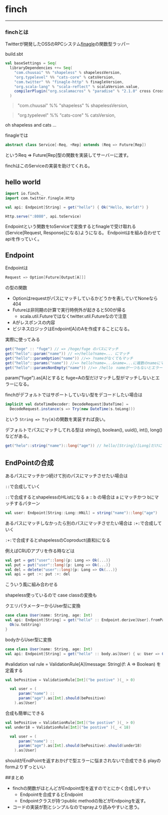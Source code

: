 # finch
________



### finchとは

Twitterが開発したOSSのRPCシステム[finagle](https://github.com/twitter/finagle)の関数型ラッパー



build.sbt

```scala
val baseSettings = Seq(
  libraryDependencies ++= Seq(
    "com.chuusai" %% "shapeless" % shapelessVersion,
    "org.typelevel" %% "cats-core" % catsVersion,
    "com.twitter" %% "finagle-http" % finagleVersion,
    "org.scala-lang" % "scala-reflect" % scalaVersion.value,
    compilerPlugin("org.scalamacros" % "paradise" % "2.1.0" cross CrossVersion.full)
  )
```
  >"com.chuusai" %% "shapeless" % shapelessVersion,
  
  >"org.typelevel" %% "cats-core" % catsVersion,
  
  


oh shapeless and cats ...
  


finagleでは
```scala
abstract class Service[-Req, +Rep] extends (Req => Future[Rep])
```
というReq => Future[Rep]型の関数を実装してサーバーに渡す。


finchはこのServiceの実装を助けてくれる。



## hello world

```scala
import io.finch._
import com.twitter.finagle.Http

val api: Endpoint[String] = get("hello") { Ok("Hello, World!") }

Http.serve(":8080", api.toService)
```


Endpointという関数をtoServiceで変換するとfinagleで受け取れる(Service[Request, Response]になる)ようになる。
Endpointはを組み合わせてapiを作っていく。




## Endpoint

Endpointは
```scala
Request => Option[Future[Output[A]]]
```
の型の関数


* Optionはrequestがパスにマッチしているかどうかを表していてNoneなら404
* Futureは非同期の計算で実行時例外が起きると500が帰る
  * scala.util.Futureではなくtwitter.util.Futureなので注意
* Aがレスポンスの内容 
* ビジネスロジックはEndpoint[A]のAを作成することになる。


実際に使ってみる

```scala
get("hoge" :: "fuge") // => /hoge/fuge のパスにマッチ
get("hello"::param("name")) // =>/hello?name=... にマッチ
get("hello"::paramOption("name")) //=> ?nameがなくてもマッチ 
get("hello"::params("name")) //=> hello?name=...&name=...に複数のnameにマッチ
get("hello"::paramsNonEmpty("name")) //=> /hello　nameが一つもないとエラー
```


param("fuge").as[A]とすると fuge=Aの型だけマッチし型がマッチしないとエラーになる。


finchがデフォルトではサポートしていない型をデコードしたい場合は
```scala
implicit val dateTimeDecoder: DecodeRequest[DateTime] =
  DecodeRequest.instance(s => Try(new DateTime(s.toLong)))
```
という `String => Try[A]`の関数を実装すれば良い。　


デフォルトでパスにマッチしてれる型は
string(), boolean(), uuid(), int(), long()などがある。
```scala
get("helo"::string("name")::long("age")) // hello/[String]/[Long]だけにマッチ
```



## EndPointの合成
あるパスにマッチかつ続けて別のパスにマッチさせたい場合は

`::`で合成していく


`::`で合成するとshapelessのHListになる
a :: b の場合は a にマッチかつ bにマッチするパターン
```scala
val user: Endpoint[String::Long::HNil] = string("name")::long("age")
```


あるパスにマッチしなかったら別のパスにマッチさせたい場合は
`:+:`で合成していく


`:+:`で合成するとshapelessのCoproduct(直和)になる



例えばCRUDアプリを作る時などは

```scala
val get = get("user"::long){p: Long => Ok(...)}
val put = put("user"::long){p: Long => Ok(...)}
val del = delete("user"::long){p: Long => Ok(...)}
val api = get :+: put :+: del
```

こういう風に組み合わせる


shapeless使っているので
case classの変換も

クエリパラメーターからUser型に変換
```scala
case class User(name: String, age: Int)
val api: Endpoint[String] = get("hello" :: Endpoint.derive[User].fromParams) { u: User => 
  Ok(u.toString) 
}
```


bodyからUser型に変換
```scala
case class User(name: String, age: Int)
val api: Endpoint[String] = get("hello" :: body.as[User) { u: User => Ok(u.toString) }
```




#validation
val rule = ValidationRule[A](message: String)(f: A => Boolean)
を定義する

```scala
val bePositive = ValidationRule[Int]("be postive" )(_ > 0)

  val user = (
      param("name") ::
      param("age").as[Int].should(bePositive)
    ).as[User]
```


合成も簡単にできる
```scala
val bePositive = ValidationRule[Int]("be postive" )(_ > 0)
val under18 = ValidationRule[Int]("be postive" )(_ < 18)

  val user = (
      param("name") ::
      param("age").as[Int].should(bePositive).should(under18)
    ).as[User]
```


shouldがEndPointを返すおかげで型エラーに悩まされないで合成できる
playのformよりずっといい



##まとめ
* finchの関数がほとんどがEndpoint型を返すのでとにかく合成しやすい
  * Endpointを合成するとEndpoint
  * Endpointクラスが持つpublic methodの殆どがEndpoingを返す。
* コードの実装が割とシンプルなのでsprayより読みやすいと思う。







